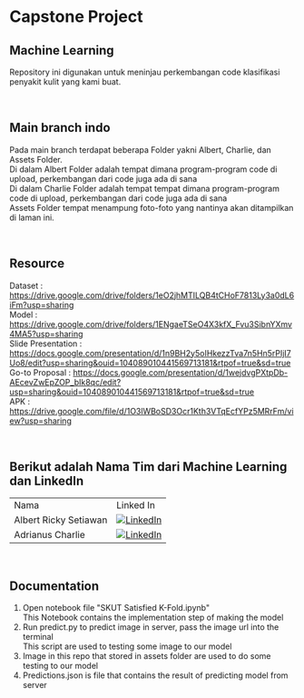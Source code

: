 # Capstone Project
## Machine Learning

Repository ini digunakan untuk meninjau perkembangan code klasifikasi penyakit kulit yang kami buat.

<br/>

## Main branch indo
Pada main branch terdapat beberapa Folder yakni Albert, Charlie, dan Assets Folder. <br/>
Di dalam Albert Folder adalah tempat dimana program-program code di upload, perkembangan dari code juga ada di sana <br/>
Di dalam Charlie Folder adalah tempat tempat dimana program-program code di upload, perkembangan dari code juga ada di sana <br/>
Assets Folder tempat menampung foto-foto yang nantinya akan ditampilkan di laman ini.

<br/>

## Resource
Dataset              : https://drive.google.com/drive/folders/1eO2jhMTILQB4tCHoF7813Ly3a0dL6iFm?usp=sharing <br/>
Model                : https://drive.google.com/drive/folders/1ENgaeTSeO4X3kfX_Fvu3SibnYXmv4MA5?usp=sharing <br/>
Slide Presentation   : https://docs.google.com/presentation/d/1n9BH2y5oIHkezzTva7n5Hn5rPIjI7Uo8/edit?usp=sharing&ouid=104089010441569713181&rtpof=true&sd=true <br/>
Go-to Proposal       : https://docs.google.com/presentation/d/1wejdvgPXtpDb-AEcevZwEpZOP_bIk8qc/edit?usp=sharing&ouid=104089010441569713181&rtpof=true&sd=true <br/>
APK                  : https://drive.google.com/file/d/1O3lWBoSD3Ocr1Kth3VTqEcfYPz5MRrFm/view?usp=sharing

<br/>

## Berikut adalah Nama Tim dari Machine Learning dan LinkedIn
|     |     |
| --- | --- |
| Nama | Linked In |
| Albert Ricky Setiawan        | [![LinkedIn](https://img.shields.io/badge/LinkedIn-0077B5?style=for-the-badge&logo=linkedin&logoColor=white)](https://www.linkedin.com/in/albert-ricky-setiawan-440a92138) |
| Adrianus Charlie | [![LinkedIn](https://img.shields.io/badge/LinkedIn-0077B5?style=for-the-badge&logo=linkedin&logoColor=white)](https://www.linkedin.com/in/adrianus-charlie-5b181a1b5) |

<br/>

## Documentation
1. Open notebook file "SKUT Satisfied K-Fold.ipynb"<br/>
   This Notebook contains the implementation step of making the model <br/>
2. Run predict.py to predict image in server, pass the image url into the terminal<br/>
   This script are used to testing some image to our model <br/>
3. Image in this repo that stored in assets folder are used to do some testing to our model <br/>
4. Predictions.json is file that contains the result of predicting model from server
